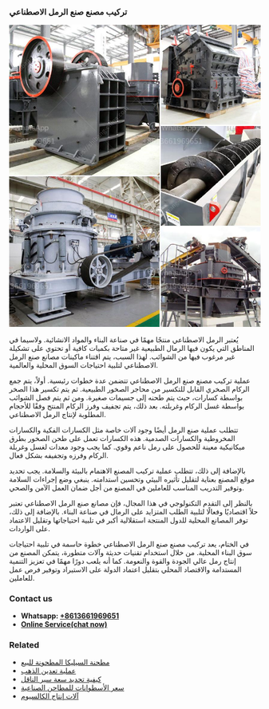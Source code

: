 <h3>تركيب مصنع صنع الرمل الاصطناعي</h3><img src='1701850661.jpg' alt=''><p>يُعتبر الرمل الاصطناعي منتجًا مهمًا في صناعة البناء والمواد الانشائية. ولاسيما في المناطق التي يكون فيها الرمال الطبيعية غير متاحة بكميات كافية أو تحتوي على تشكيلة غير مرغوب فيها من الشوائب. لهذا السبب، يتم اقتناء ماكينات مصانع صنع الرمل الاصطناعي لتلبية احتياجات السوق المحلية والعالمية.</p><p>عملية تركيب مصنع صنع الرمل الاصطناعي تتضمن عدة خطوات رئيسية. أولاً، يتم جمع الركام الصخري القابل للتكسير من محاجر الصخور الطبيعية. ثم يتم تكسير هذا الصخر بواسطة كسارات، حيث يتم طحنه إلى جسيمات صغيرة. ومن ثم يتم فصل الشوائب بواسطة غسل الركام وغربلته. بعد ذلك، يتم تجفيف وفرز الركام المنتج وفقًا للأحجام المطلوبة لإنتاج الرمل الاصطناعي.</p><p>تتطلب عملية صنع الرمل أيضًا وجود آلات خاصة مثل الكسارات الفكية والكسارات المخروطية والكسارات الصدمية. هذه الكسارات تعمل على طحن الصخور بطرق ميكانيكية معينة للحصول على رمل ناعم وقوي. كما يجب وجود معدات لغسل وغربلة الركام وفرزه وتجفيفه بشكل فعال.</p><p>بالإضافة إلى ذلك، تتطلب عملية تركيب المصنع الاهتمام بالبيئة والسلامة. يجب تحديد موقع المصنع بعناية لتقليل تأثيره البيئي وتحسين استدامته. ينبغي وضع إجراءات السلامة وتوفير التدريب المناسب للعاملين في المصنع من أجل ضمان العمل الآمن والصحي.</p><p>بالنظر إلى التقدم التكنولوجي في هذا المجال، فإن مصانع صنع الرمل الاصطناعي تعتبر حلاً اقتصاديًا وفعالًا لتلبية الطلب المتزايد على الرمال في صناعة البناء. بالإضافة إلى ذلك، توفر المصانع المحلية للدول المنتجة استقلالية أكبر في تلبية احتياجاتها وتقليل الاعتماد على الواردات.</p><p>في الختام، يعد تركيب مصنع صنع الرمل الاصطناعي خطوة حاسمة في تلبية احتياجات سوق البناء المحلية. من خلال استخدام تقنيات حديثة وآلات متطورة، يتمكن المصنع من إنتاج رمل عالي الجودة والقوة والنعومة. كما أنه يلعب دورًا مهمًا في تعزيز التنمية المستدامة والاقتصاد المحلي بتقليل اعتماد الدولة على الاستيراد وتوفير فرص عمل للعاملين.</p><h3>Contact us</h3><ul><li><strong>Whatsapp:&nbsp;<a href="https://wa.me/8613661969651">+8613661969651</a></strong></li><li><a href="https://swt.shibang-china.com/?git&amp;zhl&amp;تركيب مصنع صنع الرمل الاصطناعي"><strong>Online Service(chat now)</strong></a></li></ul><h3>Related</h3><ul><li><a href='مطحنة السيليكا المطحونة للبيع.md'>مطحنة السيليكا المطحونة للبيع</a></li><li><a href='عملية تعدين الذهب.md'>عملية تعدين الذهب</a></li><li><a href='كيفية تحديد سعة سير الناقل.md'>كيفية تحديد سعة سير الناقل</a></li><li><a href='سعر الأسطوانات للمطاحن الصناعية.md'>سعر الأسطوانات للمطاحن الصناعية</a></li><li><a href='آلات إنتاج الكالسيوم.md'>آلات إنتاج الكالسيوم</a></li></ul>